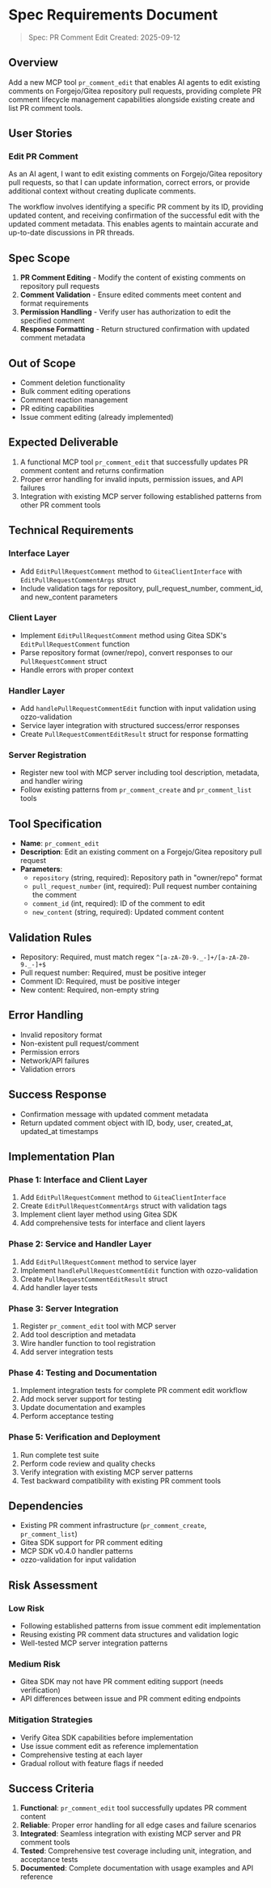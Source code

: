 # Spec Requirements Document

> Spec: PR Comment Edit
> Created: 2025-09-12

## Overview

Add a new MCP tool `pr_comment_edit` that enables AI agents to edit existing comments on Forgejo/Gitea repository pull requests, providing complete PR comment lifecycle management capabilities alongside existing create and list PR comment tools.

## User Stories

### Edit PR Comment

As an AI agent, I want to edit existing comments on Forgejo/Gitea repository pull requests, so that I can update information, correct errors, or provide additional context without creating duplicate comments.

The workflow involves identifying a specific PR comment by its ID, providing updated content, and receiving confirmation of the successful edit with the updated comment metadata. This enables agents to maintain accurate and up-to-date discussions in PR threads.

## Spec Scope

1. **PR Comment Editing** - Modify the content of existing comments on repository pull requests
2. **Comment Validation** - Ensure edited comments meet content and format requirements
3. **Permission Handling** - Verify user has authorization to edit the specified comment
4. **Response Formatting** - Return structured confirmation with updated comment metadata

## Out of Scope

- Comment deletion functionality
- Bulk comment editing operations
- Comment reaction management
- PR editing capabilities
- Issue comment editing (already implemented)

## Expected Deliverable

1. A functional MCP tool `pr_comment_edit` that successfully updates PR comment content and returns confirmation
2. Proper error handling for invalid inputs, permission issues, and API failures
3. Integration with existing MCP server following established patterns from other PR comment tools

## Technical Requirements

### Interface Layer
- Add `EditPullRequestComment` method to `GiteaClientInterface` with `EditPullRequestCommentArgs` struct
- Include validation tags for repository, pull_request_number, comment_id, and new_content parameters

### Client Layer
- Implement `EditPullRequestComment` method using Gitea SDK's `EditPullRequestComment` function
- Parse repository format (owner/repo), convert responses to our `PullRequestComment` struct
- Handle errors with proper context

### Handler Layer
- Add `handlePullRequestCommentEdit` function with input validation using ozzo-validation
- Service layer integration with structured success/error responses
- Create `PullRequestCommentEditResult` struct for response formatting

### Server Registration
- Register new tool with MCP server including tool description, metadata, and handler wiring
- Follow existing patterns from `pr_comment_create` and `pr_comment_list` tools

## Tool Specification

- **Name**: `pr_comment_edit`
- **Description**: Edit an existing comment on a Forgejo/Gitea repository pull request
- **Parameters**:
  - `repository` (string, required): Repository path in "owner/repo" format
  - `pull_request_number` (int, required): Pull request number containing the comment
  - `comment_id` (int, required): ID of the comment to edit
  - `new_content` (string, required): Updated comment content

## Validation Rules

- Repository: Required, must match regex `^[a-zA-Z0-9._-]+/[a-zA-Z0-9._-]+$`
- Pull request number: Required, must be positive integer
- Comment ID: Required, must be positive integer
- New content: Required, non-empty string

## Error Handling

- Invalid repository format
- Non-existent pull request/comment
- Permission errors
- Network/API failures
- Validation errors

## Success Response

- Confirmation message with updated comment metadata
- Return updated comment object with ID, body, user, created_at, updated_at timestamps

## Implementation Plan

### Phase 1: Interface and Client Layer
1. Add `EditPullRequestComment` method to `GiteaClientInterface`
2. Create `EditPullRequestCommentArgs` struct with validation tags
3. Implement client layer method using Gitea SDK
4. Add comprehensive tests for interface and client layers

### Phase 2: Service and Handler Layer
1. Add `EditPullRequestComment` method to service layer
2. Implement `handlePullRequestCommentEdit` function with ozzo-validation
3. Create `PullRequestCommentEditResult` struct
4. Add handler layer tests

### Phase 3: Server Integration
1. Register `pr_comment_edit` tool with MCP server
2. Add tool description and metadata
3. Wire handler function to tool registration
4. Add server integration tests

### Phase 4: Testing and Documentation
1. Implement integration tests for complete PR comment edit workflow
2. Add mock server support for testing
3. Update documentation and examples
4. Perform acceptance testing

### Phase 5: Verification and Deployment
1. Run complete test suite
2. Perform code review and quality checks
3. Verify integration with existing MCP server patterns
4. Test backward compatibility with existing PR comment tools

## Dependencies

- Existing PR comment infrastructure (`pr_comment_create`, `pr_comment_list`)
- Gitea SDK support for PR comment editing
- MCP SDK v0.4.0 handler patterns
- ozzo-validation for input validation

## Risk Assessment

### Low Risk
- Following established patterns from issue comment edit implementation
- Reusing existing PR comment data structures and validation logic
- Well-tested MCP server integration patterns

### Medium Risk
- Gitea SDK may not have PR comment editing support (needs verification)
- API differences between issue and PR comment editing endpoints

### Mitigation Strategies
- Verify Gitea SDK capabilities before implementation
- Use issue comment edit as reference implementation
- Comprehensive testing at each layer
- Gradual rollout with feature flags if needed

## Success Criteria

1. **Functional**: `pr_comment_edit` tool successfully updates PR comment content
2. **Reliable**: Proper error handling for all edge cases and failure scenarios
3. **Integrated**: Seamless integration with existing MCP server and PR comment tools
4. **Tested**: Comprehensive test coverage including unit, integration, and acceptance tests
5. **Documented**: Complete documentation with usage examples and API reference